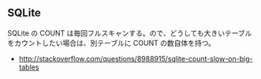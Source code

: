 SQLite
---

SQLite の COUNT は毎回フルスキャンする。ので、どうしても大きいテーブルをカウントしたい場合は、別テーブルに COUNT の数自体を持つ。

- http://stackoverflow.com/questions/8988915/sqlite-count-slow-on-big-tables
